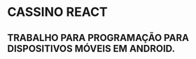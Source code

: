 #                      **CASSINO REACT** 
## TRABALHO PARA PROGRAMAÇÃO PARA DISPOSITIVOS MÓVEIS EM ANDROID.
